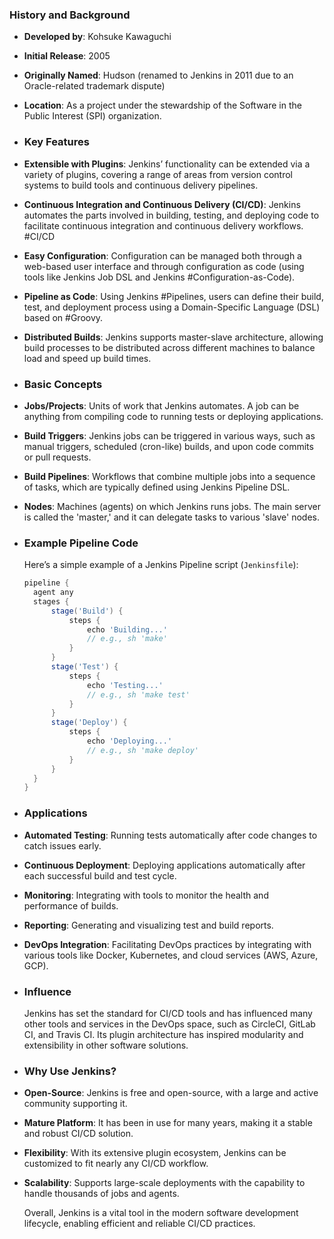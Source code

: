 ### **History and Background**
- **Developed by**: Kohsuke Kawaguchi
- **Initial Release**: 2005
- **Originally Named**: Hudson (renamed to Jenkins in 2011 due to an Oracle-related trademark dispute)
- **Location**: As a project under the stewardship of the Software in the Public Interest (SPI) organization.
- ### **Key Features**
- **Extensible with Plugins**: Jenkins’ functionality can be extended via a variety of plugins, covering a range of areas from version control systems to build tools and continuous delivery pipelines.
- **Continuous Integration and Continuous Delivery (CI/CD)**: Jenkins automates the parts involved in building, testing, and deploying code to facilitate continuous integration and continuous delivery workflows. #CI/CD
- **Easy Configuration**: Configuration can be managed both through a web-based user interface and through configuration as code (using tools like Jenkins Job DSL and Jenkins #Configuration-as-Code).
- **Pipeline as Code**: Using Jenkins #Pipelines, users can define their build, test, and deployment process using a Domain-Specific Language (DSL) based on #Groovy.
- **Distributed Builds**: Jenkins supports master-slave architecture, allowing build processes to be distributed across different machines to balance load and speed up build times.
- ### **Basic Concepts**
- **Jobs/Projects**: Units of work that Jenkins automates. A job can be anything from compiling code to running tests or deploying applications.
- **Build Triggers**: Jenkins jobs can be triggered in various ways, such as manual triggers, scheduled (cron-like) builds, and upon code commits or pull requests.
- **Build Pipelines**: Workflows that combine multiple jobs into a sequence of tasks, which are typically defined using Jenkins Pipeline DSL.
- **Nodes**: Machines (agents) on which Jenkins runs jobs. The main server is called the 'master,' and it can delegate tasks to various 'slave' nodes.
- ### **Example Pipeline Code**
  
  Here’s a simple example of a Jenkins Pipeline script (`Jenkinsfile`):
  
  ```groovy
  pipeline {
    agent any
    stages {
        stage('Build') {
            steps {
                echo 'Building...'
                // e.g., sh 'make'
            }
        }
        stage('Test') {
            steps {
                echo 'Testing...'
                // e.g., sh 'make test'
            }
        }
        stage('Deploy') {
            steps {
                echo 'Deploying...'
                // e.g., sh 'make deploy'
            }
        }
    }
  }
  ```
- ### **Applications**
- **Automated Testing**: Running tests automatically after code changes to catch issues early.
- **Continuous Deployment**: Deploying applications automatically after each successful build and test cycle.
- **Monitoring**: Integrating with tools to monitor the health and performance of builds.
- **Reporting**: Generating and visualizing test and build reports.
- **DevOps Integration**: Facilitating DevOps practices by integrating with various tools like Docker, Kubernetes, and cloud services (AWS, Azure, GCP).
- ### **Influence**
  
  Jenkins has set the standard for CI/CD tools and has influenced many other tools and services in the DevOps space, such as CircleCI, GitLab CI, and Travis CI. Its plugin architecture has inspired modularity and extensibility in other software solutions.
- ### **Why Use Jenkins?**
- **Open-Source**: Jenkins is free and open-source, with a large and active community supporting it.
- **Mature Platform**: It has been in use for many years, making it a stable and robust CI/CD solution.
- **Flexibility**: With its extensive plugin ecosystem, Jenkins can be customized to fit nearly any CI/CD workflow.
- **Scalability**: Supports large-scale deployments with the capability to handle thousands of jobs and agents.
  
  Overall, Jenkins is a vital tool in the modern software development lifecycle, enabling efficient and reliable CI/CD practices.